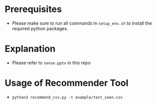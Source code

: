# Prerequisites
- Please make sure to run all commands in `setup_env.sh` to install the required python packages.

# Explanation
- Please refer to `sense.pptx` in this repo

# Usage of Recommender Tool
- `python3 recommend_csv.py -t example/test_seen.csv`
